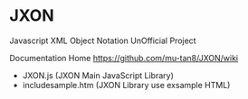 # JXON
Javascript XML Object Notation UnOfficial Project

Documentation Home https://github.com/mu-tan8/JXON/wiki

* JXON.js (JXON Main JavaScript Library)
* includesample.htm (JXON Library use exsample HTML)
